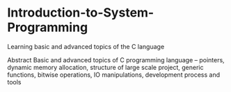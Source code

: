 # Introduction-to-System-Programming
Learning basic and advanced topics of the C language


Abstract
Basic and advanced topics of C programming language – pointers, dynamic
memory allocation, structure of large scale project, generic functions, bitwise operations, IO
manipulations, development process and tools

